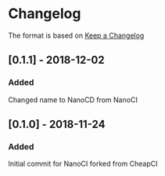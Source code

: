 # Changelog
The format is based on [Keep a Changelog](http://keepachangelog.com/en/1.0.0/)

## [0.1.1] - 2018-12-02
### Added
Changed name to NanoCD from NanoCI

## [0.1.0] - 2018-11-24
### Added
Initial commit for NanoCI forked from CheapCI
